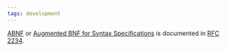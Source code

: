 ```yaml
---
tags: development
---
```


[ABNF](/wiki/ABNF) or [Augmented BNF for Syntax Specifications](/wiki/Augmented_BNF_for_Syntax_Specifications) is documented in [RFC 2234](/wiki/RFC_2234).

